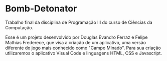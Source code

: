 # Bomb-Detonator
Trabalho final da disciplina de Programação III do curso de Ciências da Computação.

  Esse é um projeto desenvolvido por Douglas Evandro Ferraz e Felipe Mathias Frederece, que visa a criação de um aplicativo, uma versão diferente do jogo mais conhecido como "Campo Minado".
  Para sua criação utilizaremos o aplicativo Visual Code e linguagens HTML, CSS e Javascript.
